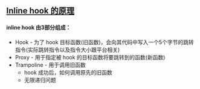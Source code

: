 ## [Inline hook 的原理](https://www.sunmoonblog.com/2019/07/15/inline-hook-basic/)
#### inline hook 由3部分组成：
* Hook - 为了 hook 目标函数(旧函数)，会向其代码中写入一个5个字节的跳转指令(实际跳转指令以及指令大小跟平台相关)
* Proxy - 用于指定被 hook 的目标函数将要跳转到的函数(新函数)
* Trampoline - 用于调用旧函数
  * hook 成功后，如何调用原先的旧函数
  * 无限递归问题


